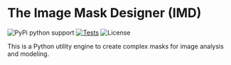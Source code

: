 # The Image Mask Designer (IMD)

![PyPi python support](https://img.shields.io/badge/Python-3.7%20%7C%203.8%20%7C%203.9-blue)
[![Tests](https://github.com/aymgal/IMD/actions/workflows/ci_test.yml/badge.svg?branch=main)](https://github.com/aymgal/IMD/actions/workflows/ci_test.yml)
![License](https://img.shields.io/github/license/aymgal/IMD)

This is a Python utility engine to create complex masks for image analysis and modeling.
